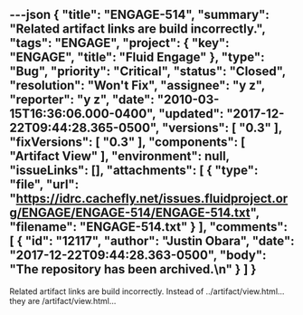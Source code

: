 ---json
{
  "title": "ENGAGE-514",
  "summary": "Related artifact links are build incorrectly.",
  "tags": "ENGAGE",
  "project": {
    "key": "ENGAGE",
    "title": "Fluid Engage"
  },
  "type": "Bug",
  "priority": "Critical",
  "status": "Closed",
  "resolution": "Won't Fix",
  "assignee": "y z",
  "reporter": "y z",
  "date": "2010-03-15T16:36:06.000-0400",
  "updated": "2017-12-22T09:44:28.365-0500",
  "versions": [
    "0.3"
  ],
  "fixVersions": [
    "0.3"
  ],
  "components": [
    "Artifact View"
  ],
  "environment": null,
  "issueLinks": [],
  "attachments": [
    {
      "type": "file",
      "url": "https://idrc.cachefly.net/issues.fluidproject.org/ENGAGE/ENGAGE-514/ENGAGE-514.txt",
      "filename": "ENGAGE-514.txt"
    }
  ],
  "comments": [
    {
      "id": "12117",
      "author": "Justin Obara",
      "date": "2017-12-22T09:44:28.363-0500",
      "body": "The repository has been archived.\n"
    }
  ]
}
---
Related artifact links are build incorrectly. Instead of ../artifact/view\.html... they are /artifact/view\.html...

        